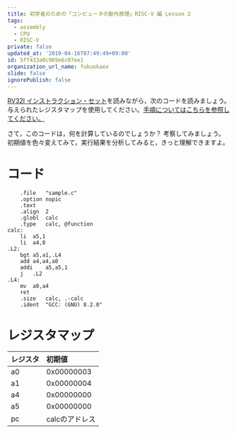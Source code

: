 ```yaml
---
title: 初学者のための「コンピュータの動作原理」RISC-V 編 Lesson 2
tags:
  - assembly
  - CPU
  - RISC-V
private: false
updated_at: '2019-04-16T07:49:49+09:00'
id: 5ff433a0c969e6c07ee1
organization_url_name: fukuokaex
slide: false
ignorePublish: false
---
```

[RV32I インストラクション・セット](https://qiita.com/zacky1972/items/48bf61bfe3ef2b8ce557)を読みながら，次のコードを読みましょう。与えられたレジスタマップを使用してください。[手順についてはこちらを参照してください。](https://qiita.com/zacky1972/items/9cc5392d70d43503afb6#実施)

さて，このコードは，何を計算しているのでしょうか？ 考察してみましょう。初期値を色々変えてみて，実行結果を分析してみると，きっと理解できますよ。

# コード

```
	.file	"sample.c"
	.option nopic
	.text
	.align	2
	.globl	calc
	.type	calc, @function
calc:
	li	a5,1
	li	a4,0
.L2:
	bgt	a5,a1,.L4
	add	a4,a4,a0
	addi	a5,a5,1
	j	.L2
.L4:
	mv	a0,a4
	ret
	.size	calc, .-calc
	.ident	"GCC: (GNU) 8.2.0"
```

# レジスタマップ

|レジスタ|初期値|
|:------|:-----|
|a0     |0x00000003|
|a1     |0x00000004|
|a4     |0x00000000|
|a5     |0x00000000|
|pc     |calcのアドレス|
